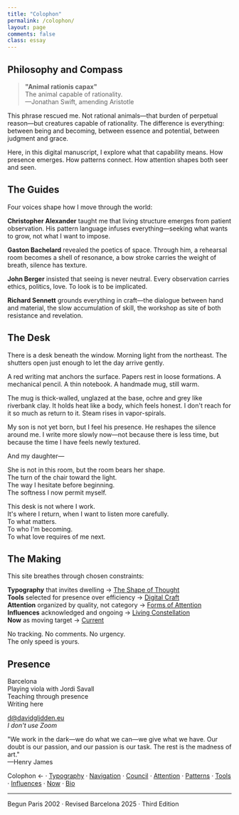 ```yaml
---
title: "Colophon"
permalink: /colophon/
layout: page
comments: false
class: essay
---
```


## Philosophy and Compass

<blockquote class="poetic">
  <strong>"Animal rationis capax"</strong><br>
  The animal capable of rationality.<br>
  —<span class="small-caps">Jonathan Swift</span>, amending <span class="small-caps">Aristotle</span>
</blockquote>

<p class="drop-cap">This phrase rescued me. Not rational animals—that burden of perpetual reason—but creatures capable of rationality. The difference is everything: between being and becoming, between essence and potential, between judgment and grace.</p>

Here, in this digital manuscript, I explore what that capability means. How presence emerges. How patterns connect. How attention shapes both seer and seen.

<div class="ornament philosophical"></div>

## The Guides

Four voices shape how I move through the world:

**<span class="small-caps">Christopher Alexander</span>** taught me that living structure emerges from patient observation. His pattern language infuses everything—seeking what wants to grow, not what I want to impose.

**<span class="small-caps">Gaston Bachelard</span>** revealed the poetics of space. Through him, a rehearsal room becomes a shell of resonance, a bow stroke carries the weight of breath, silence has texture.

**<span class="small-caps">John Berger</span>** insisted that seeing is never neutral. Every observation carries ethics, politics, love. To look is to be implicated.

**<span class="small-caps">Richard Sennett</span>** grounds everything in craft—the dialogue between hand and material, the slow accumulation of skill, the workshop as site of both resistance and revelation.

<div class="ornament personal"></div>

## The Desk

There is a desk beneath the window. Morning light from the northeast. The shutters open just enough to let the day arrive gently. 

A red writing mat anchors the surface. Papers rest in loose formations. A mechanical pencil. A thin notebook. A handmade mug, still warm.

The mug is thick-walled, unglazed at the base, ochre and grey like riverbank clay. It holds heat like a body, which feels honest. I don't reach for it so much as return to it. Steam rises in vapor-spirals.

My son is not yet born, but I feel his presence. He reshapes the silence around me. I write more slowly now—not because there is less time, but because the time I have feels newly textured.

And my daughter—

She is not in this room, but the room bears her shape.  
The turn of the chair toward the light.  
The way I hesitate before beginning.  
The softness I now permit myself.  

This desk is not where I work.  
It's where I return, when I want to listen more carefully.  
To what matters.  
To who I'm becoming.  
To what love requires of me next.  

<div class="ornament philosophical"></div>

## The Making

This site breathes through chosen constraints:

**Typography** that invites dwelling → [The Shape of Thought](/typography/)  
**Tools** selected for presence over efficiency → [Digital Craft](/tools/)  
**Attention** organized by quality, not category → [Forms of Attention](/attention/)  
**Influences** acknowledged and ongoing → [Living Constellation](/influences/)  
**Now** as moving target → [Current](/now/)

No tracking. No comments. No urgency.  
The only speed is yours.

<div class="ornament section"></div>

## Presence

Barcelona  
Playing viola with <span class="small-caps">Jordi Savall</span>  
Teaching through presence  
Writing here

[d@davidglidden.eu](mailto:d@davidglidden.eu)  
*I don't use Zoom*

<div class="ornament philosophical"></div>

<p class="whisper">
"We work in the dark—we do what we can—we give what we have. Our doubt is our passion, and our passion is our task. The rest is the madness of art."<br>
—<span class="small-caps">Henry James</span>
</p>

<nav class="about-enfilade">
  <span class="current">Colophon <span class="arrow">←</span></span>
  <span class="separator">·</span>
  <a href="/typography/">Typography</a>
  <span class="separator">·</span>
  <a href="/navigation-philosophy/">Navigation</a>
  <span class="separator">·</span>
  <a href="/council/">Council</a>
  <span class="separator">·</span>
  <a href="/attention/">Attention</a>
  <span class="separator">·</span>
  <a href="/patterns/">Patterns</a>
  <span class="separator">·</span>
  <a href="/tools/">Tools</a>
  <span class="separator">·</span>
  <a href="/influences/">Influences</a>
  <span class="separator">·</span>
  <a href="/now/">Now</a>
  <span class="separator">·</span>
  <a href="/bio/">Bio</a>
</nav>

---

<p class="version-stamp">
Begun Paris <span class="oldstyle">2002</span> · Revised Barcelona <span class="oldstyle">2025</span> · Third Edition
</p>
